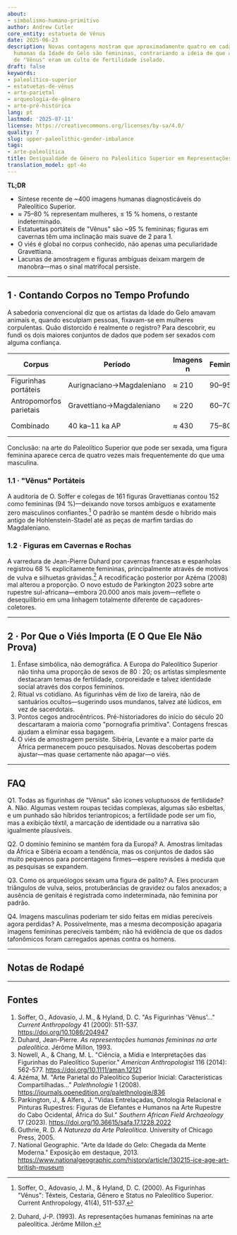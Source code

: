 ```yaml
---
about:
- simbolismo-humano-primitivo
author: Andrew Cutler
core_entity: estatueta de Vênus
date: 2025-06-23
description: Novas contagens mostram que aproximadamente quatro em cada cinco imagens
  humanas da Idade do Gelo são femininas, contrariando a ideia de que as estatuetas
  de "Vênus" eram um culto de fertilidade isolado.
draft: false
keywords:
- paleolítico-superior
- estatuetas-de-vênus
- arte-parietal
- arqueologia-de-gênero
- arte-pré-histórica
lang: pt
lastmod: '2025-07-11'
license: https://creativecommons.org/licenses/by-sa/4.0/
quality: 7
slug: upper-paleolithic-gender-imbalance
tags:
- arte-paleolítica
title: Desigualdade de Gênero no Paleolítico Superior em Representações Humanas
translation_model: gpt-4o
---
```


**TL;DR**
- Síntese recente de ~400 imagens humanas diagnosticáveis do Paleolítico Superior.
- ≈ 75–80 % representam mulheres, ≤ 15 % homens, o restante indeterminado.
- Estatuetas portáteis de "Vênus" são ~95 % femininas; figuras em cavernas têm uma inclinação mais suave de 2 para 1.
- O viés é global no corpus conhecido, não apenas uma peculiaridade Gravettiana.
- Lacunas de amostragem e figuras ambíguas deixam margem de manobra—mas o sinal matrifocal persiste.

---

## 1 · Contando Corpos no Tempo Profundo

A sabedoria convencional diz que os artistas da Idade do Gelo amavam animais e, quando esculpiam pessoas, fixavam-se em mulheres corpulentas. Quão distorcido é realmente o registro?
Para descobrir, eu fundi os dois maiores conjuntos de dados que podem ser sexados com alguma confiança.

| Corpus | Período | Imagens n | Feminino | Masculino | Indet. |
|--------|--------|----------|--------|------|--------|
| Figurinhas portáteis | Aurignaciano→Magdaleniano | ≈ 210 | 90–95 % | ≤ 5 % | < 5 % |
| Antropomorfos parietais | Gravettiano→Magdaleniano | ≈ 220 | 60–70 % | 15–20 % | 15–25 % |
| Combinado | 40 ka–11 ka AP | ≈ 430 | 75–80 % | 10–15 % | ≈ 10 % |

Conclusão: na arte do Paleolítico Superior que pode ser sexada, uma figura feminina aparece cerca de quatro vezes mais frequentemente do que uma masculina.

### 1.1 · "Vênus" Portáteis

A auditoria de O. Soffer e colegas de 161 figuras Gravettianas contou 152 como femininas (94 %)—deixando nove torsos ambíguos e exatamente zero masculinos confiantes.[^soffer] O padrão se mantém desde o híbrido mais antigo de Hohlenstein-Stadel até as peças de marfim tardias do Magdaleniano.

### 1.2 · Figuras em Cavernas e Rochas

A varredura de Jean-Pierre Duhard por cavernas francesas e espanholas registrou 68 % explicitamente femininas, principalmente através de motivos de vulva e silhuetas grávidas.[^duhard] A recodificação posterior por Azéma (2008) mal alterou a proporção.
O novo estudo de Parkington 2023 sobre arte rupestre sul-africana—embora 20.000 anos mais jovem—reflete o desequilíbrio em uma linhagem totalmente diferente de caçadores-coletores.

---

## 2 · Por Que o Viés Importa (E O Que Ele Não Prova)

1. Ênfase simbólica, não demográfica. A Europa do Paleolítico Superior não tinha uma proporção de sexos de 80 : 20; os artistas simplesmente destacaram temas de fertilidade, corporeidade e talvez identidade social através dos corpos femininos.
2. Ritual vs cotidiano. As figurinhas vêm de lixo de lareira, não de santuários ocultos—sugerindo usos mundanos, talvez até lúdicos, em vez de sacerdotais.
3. Pontos cegos androcêntricos. Pré-historiadores do início do século 20 descartaram a maioria como "pornografia primitiva". Contagens frescas ajudam a eliminar essa bagagem.
4. O viés de amostragem persiste. Sibéria, Levante e a maior parte da África permanecem pouco pesquisados. Novas descobertas podem ajustar—mas quase certamente não apagar—o viés.

---

## FAQ

Q1. Todas as figurinhas de "Vênus" são ícones voluptuosos de fertilidade?
A. Não. Algumas vestem roupas tecidas complexas, algumas são esbeltas, e um punhado são híbridos teriantropicos; a fertilidade pode ser um fio, mas a exibição têxtil, a marcação de identidade ou a narrativa são igualmente plausíveis.

Q2. O domínio feminino se mantém fora da Europa?
A. Amostras limitadas da África e Sibéria ecoam a tendência, mas os conjuntos de dados são muito pequenos para porcentagens firmes—espere revisões à medida que as pesquisas se expandem.

Q3. Como os arqueólogos sexam uma figura de palito?
A. Eles procuram triângulos de vulva, seios, protuberâncias de gravidez ou falos anexados; a ausência de genitais é registrada como indeterminada, não feminina por padrão.

Q4. Imagens masculinas poderiam ter sido feitas em mídias perecíveis agora perdidas?
A. Possivelmente, mas a mesma decomposição apagaria imagens femininas perecíveis também; não há evidência de que os dados tafonômicos foram carregados apenas contra os homens.

---

## Notas de Rodapé

[^soffer]: Soffer, O., Adovasio, J. M., & Hyland, D. C. (2000). As Figurinhas "Vênus": Têxteis, Cestaria, Gênero e Status no Paleolítico Superior. Current Anthropology, 41(4), 511-537.

[^duhard]: Duhard, J-P. (1993). As representações humanas femininas na arte paleolítica. Jérôme Millon.

---

## Fontes

1. Soffer, O., Adovasio, J. M., & Hyland, D. C. "As Figurinhas 'Vênus'…" *Current Anthropology* 41 (2000): 511-537. https://doi.org/10.1086/204947
2. Duhard, Jean-Pierre. *As representações humanas femininas na arte paleolítica*. Jérôme Millon, 1993.
3. Nowell, A., & Chang, M. L. "Ciência, a Mídia e Interpretações das Figurinhas do Paleolítico Superior." *American Anthropologist* 116 (2014): 562-577. https://doi.org/10.1111/aman.12121
4. Azéma, M. "Arte Parietal do Paleolítico Superior Inicial: Características Compartilhadas…" *Palethnologie* 1 (2008). https://journals.openedition.org/palethnologie/836
5. Parkington, J., & Alfers, J. "Vidas Entrelaçadas, Ontologia Relacional e Pinturas Rupestres: Figuras de Elefantes e Humanos na Arte Rupestre do Cabo Ocidental, África do Sul." *Southern African Field Archaeology* 17 (2023). https://doi.org/10.36615/safa.17.1228.2022
6. Guthrie, R. D. *A Natureza da Arte Paleolítica*. University of Chicago Press, 2005.
7. National Geographic. "Arte da Idade do Gelo: Chegada da Mente Moderna." Exposição em destaque, 2013. https://www.nationalgeographic.com/history/article/130215-ice-age-art-british-museum